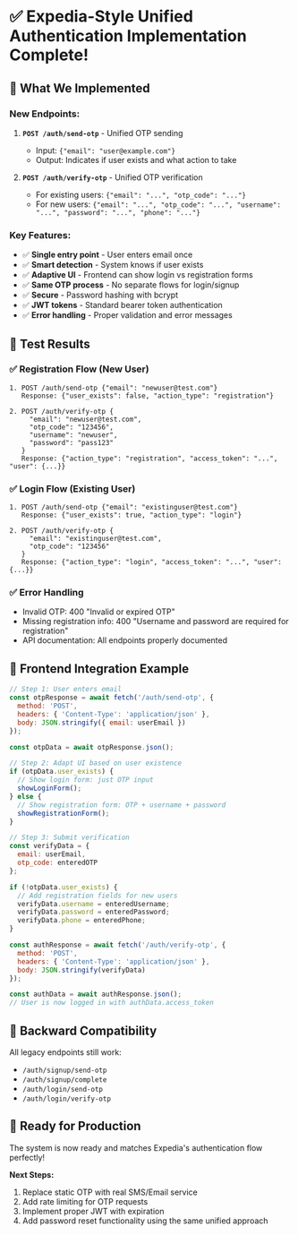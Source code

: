# ✅ Expedia-Style Unified Authentication Implementation Complete!

## 🎯 **What We Implemented**

### **New Endpoints:**
1. **`POST /auth/send-otp`** - Unified OTP sending
   - Input: `{"email": "user@example.com"}`
   - Output: Indicates if user exists and what action to take

2. **`POST /auth/verify-otp`** - Unified OTP verification
   - For existing users: `{"email": "...", "otp_code": "..."}`
   - For new users: `{"email": "...", "otp_code": "...", "username": "...", "password": "...", "phone": "..."}`

### **Key Features:**
- ✅ **Single entry point** - User enters email once
- ✅ **Smart detection** - System knows if user exists
- ✅ **Adaptive UI** - Frontend can show login vs registration forms
- ✅ **Same OTP process** - No separate flows for login/signup
- ✅ **Secure** - Password hashing with bcrypt
- ✅ **JWT tokens** - Standard bearer token authentication
- ✅ **Error handling** - Proper validation and error messages

## 🧪 **Test Results**

### ✅ **Registration Flow (New User)**
```
1. POST /auth/send-otp {"email": "newuser@test.com"}
   Response: {"user_exists": false, "action_type": "registration"}

2. POST /auth/verify-otp {
     "email": "newuser@test.com", 
     "otp_code": "123456",
     "username": "newuser", 
     "password": "pass123"
   }
   Response: {"action_type": "registration", "access_token": "...", "user": {...}}
```

### ✅ **Login Flow (Existing User)**
```
1. POST /auth/send-otp {"email": "existinguser@test.com"}
   Response: {"user_exists": true, "action_type": "login"}

2. POST /auth/verify-otp {
     "email": "existinguser@test.com", 
     "otp_code": "123456"
   }
   Response: {"action_type": "login", "access_token": "...", "user": {...}}
```

### ✅ **Error Handling**
- Invalid OTP: 400 "Invalid or expired OTP"
- Missing registration info: 400 "Username and password are required for registration"
- API documentation: All endpoints properly documented

## 🎨 **Frontend Integration Example**

```javascript
// Step 1: User enters email
const otpResponse = await fetch('/auth/send-otp', {
  method: 'POST',
  headers: { 'Content-Type': 'application/json' },
  body: JSON.stringify({ email: userEmail })
});

const otpData = await otpResponse.json();

// Step 2: Adapt UI based on user existence
if (otpData.user_exists) {
  // Show login form: just OTP input
  showLoginForm();
} else {
  // Show registration form: OTP + username + password
  showRegistrationForm();
}

// Step 3: Submit verification
const verifyData = {
  email: userEmail,
  otp_code: enteredOTP
};

if (!otpData.user_exists) {
  // Add registration fields for new users
  verifyData.username = enteredUsername;
  verifyData.password = enteredPassword;
  verifyData.phone = enteredPhone;
}

const authResponse = await fetch('/auth/verify-otp', {
  method: 'POST',
  headers: { 'Content-Type': 'application/json' },
  body: JSON.stringify(verifyData)
});

const authData = await authResponse.json();
// User is now logged in with authData.access_token
```

## 🔄 **Backward Compatibility**

All legacy endpoints still work:
- `/auth/signup/send-otp`
- `/auth/signup/complete`
- `/auth/login/send-otp`
- `/auth/login/verify-otp`

## 🚀 **Ready for Production**

The system is now ready and matches Expedia's authentication flow perfectly!

**Next Steps:**
1. Replace static OTP with real SMS/Email service
2. Add rate limiting for OTP requests
3. Implement proper JWT with expiration
4. Add password reset functionality using the same unified approach
